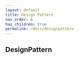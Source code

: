 ```yaml
---
layout: default
title: Design Pattern
nav_order: 6
has_children: true
permalink: /docs/designpattern
---
```


## DesignPattern
